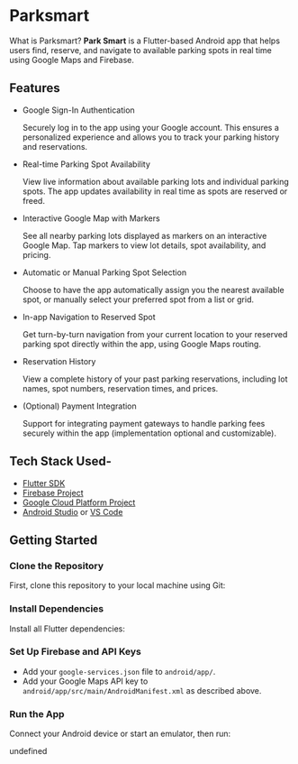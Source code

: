 # Parksmart

What is Parksmart?
**Park Smart** is a Flutter-based Android app that helps users find, reserve, and navigate to available parking spots in real time using Google Maps and Firebase.

## Features

- Google Sign-In Authentication
  
  Securely log in to the app using your Google account. This ensures a personalized experience and allows you to track your parking history and reservations.
  
- Real-time Parking Spot Availability
  
  View live information about available parking lots and individual parking spots. The app updates availability in real time as spots are reserved or freed.
  
- Interactive Google Map with Markers
  
  See all nearby parking lots displayed as markers on an interactive Google Map. Tap markers to view lot details, spot availability, and pricing.
  
- Automatic or Manual Parking Spot Selection
  
  Choose to have the app automatically assign you the nearest available spot, or manually select your preferred spot from a list or grid.
  
- In-app Navigation to Reserved Spot
  
  Get turn-by-turn navigation from your current location to your reserved parking spot directly within the app, using Google Maps routing.
  
- Reservation History
  
  View a complete history of your past parking reservations, including lot names, spot numbers, reservation times, and prices.
  
- (Optional) Payment Integration
  
  Support for integrating payment gateways to handle parking fees securely within the app (implementation optional and customizable).

## Tech Stack Used-

- [Flutter SDK](https://flutter.dev/docs/get-started/install)
- [Firebase Project](https://console.firebase.google.com/)
- [Google Cloud Platform Project](https://console.cloud.google.com/)
- [Android Studio](https://developer.android.com/studio) or [VS Code](https://code.visualstudio.com/)

## Getting Started

### Clone the Repository

First, clone this repository to your local machine using Git:


### Install Dependencies

Install all Flutter dependencies:


### Set Up Firebase and API Keys

- Add your `google-services.json` file to `android/app/`.
- Add your Google Maps API key to `android/app/src/main/AndroidManifest.xml` as described above.

### Run the App

Connect your Android device or start an emulator, then run:

undefined
